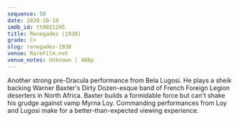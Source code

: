 ```yaml
---
sequence: 50
date: 2020-10-10
imdb_id: tt0021295
title: Renegades (1930)
grade: C+
slug: renegades-1930
venue: RareFilm.net
venue_notes: Unknown | 480p
---
```


Another strong pre-<span data-imdb-id="tt0021814">Dracula</span> performance from Bela Lugosi. He plays a sheik backing Warner Baxter's Dirty Dozen-esque band of French Foreign Legion deserters in North Africa. Baxter builds a formidable force but can't shake his grudge against vamp Myrna Loy. Commanding performances from Loy and Lugosi make for a better-than-expected viewing experience.
